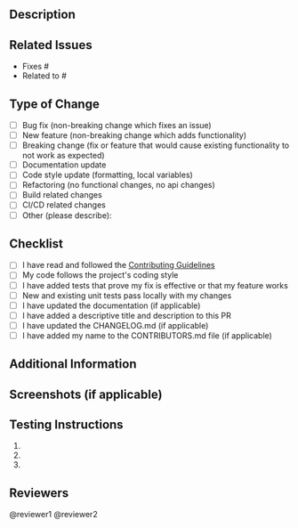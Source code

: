 <!-- Thanks for contributing to Chronovyan! Please ensure the following before submitting your pull request: -->

## Description

<!-- Provide a clear and concise description of your changes. -->

## Related Issues

<!-- List any related issues here using the #issue_number format. -->
- Fixes #
- Related to #

## Type of Change

<!-- Please delete options that are not relevant. -->
- [ ] Bug fix (non-breaking change which fixes an issue)
- [ ] New feature (non-breaking change which adds functionality)
- [ ] Breaking change (fix or feature that would cause existing functionality to not work as expected)
- [ ] Documentation update
- [ ] Code style update (formatting, local variables)
- [ ] Refactoring (no functional changes, no api changes)
- [ ] Build related changes
- [ ] CI/CD related changes
- [ ] Other (please describe):

## Checklist

- [ ] I have read and followed the [Contributing Guidelines](CONTRIBUTING.md)
- [ ] My code follows the project's coding style
- [ ] I have added tests that prove my fix is effective or that my feature works
- [ ] New and existing unit tests pass locally with my changes
- [ ] I have updated the documentation (if applicable)
- [ ] I have added a descriptive title and description to this PR
- [ ] I have updated the CHANGELOG.md (if applicable)
- [ ] I have added my name to the CONTRIBUTORS.md file (if applicable)

## Additional Information

<!-- Add any additional information that would help reviewers understand your changes. -->

## Screenshots (if applicable)

<!-- Add screenshots to help explain your changes. -->

## Testing Instructions

<!-- Provide step-by-step instructions for testing your changes. -->
1. 
2. 
3. 

## Reviewers

<!-- Tag relevant team members for review. -->
@reviewer1 @reviewer2
